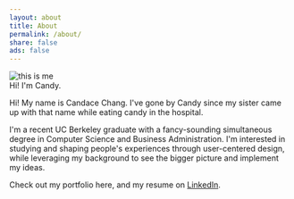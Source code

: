 ```yaml
---
layout: about
title: About
permalink: /about/
share: false
ads: false
---
```


<div class="two-col">
    <div class="left-col">
        <img src="{{ site.url }}/images/profile_b.jpg" alt="this is me" itemprop="image">
        <figcaption>Hi! I'm Candy.</figcaption>
    </div>
    <div class="right-col">
        <p class="right-col-top">Hi! My name is Candace Chang. 
            I've gone by Candy since my sister
            came up with that name while eating candy in the hospital.
        </p>
        <p> I'm a recent UC Berkeley graduate with a fancy-sounding
            simultaneous degree in Computer Science and Business Administration.
            I'm interested in studying and shaping people's experiences through 
            user-centered design, while leveraging my background to see the 
            bigger picture and implement my ideas.
        </p>
        <p>Check out my portfolio here, and my resume on  
        <a href="https://www.linkedin.com/in/candyichang">LinkedIn</a>.
        </p>
    </div>
</div>
